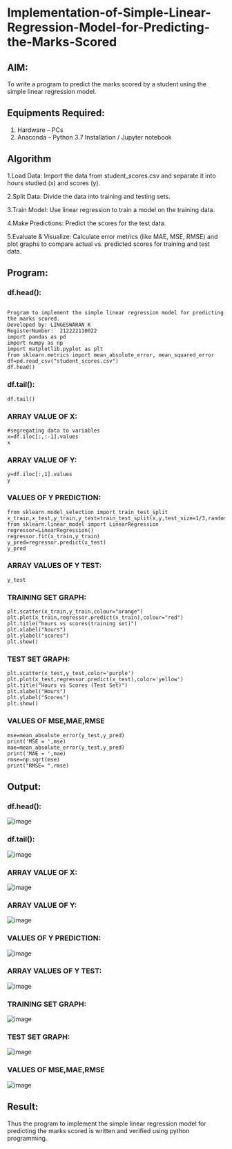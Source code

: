 # Implementation-of-Simple-Linear-Regression-Model-for-Predicting-the-Marks-Scored

## AIM:
To write a program to predict the marks scored by a student using the simple linear regression model.

## Equipments Required:
1. Hardware – PCs
2. Anaconda – Python 3.7 Installation / Jupyter notebook

## Algorithm
1.Load Data: Import the data from student_scores.csv and separate it into hours studied (x) and scores (y).

2.Split Data: Divide the data into training and testing sets.

3.Train Model: Use linear regression to train a model on the training data.

4.Make Predictions: Predict the scores for the test data.

5.Evaluate & Visualize: Calculate error metrics (like MAE, MSE, RMSE) and plot graphs to compare actual vs. predicted scores for training and test data.

## Program:
### df.head():
```

Program to implement the simple linear regression model for predicting the marks scored.
Developed by: LINGESWARAN K
RegisterNumber:  212222110022
import pandas as pd
import numpy as np
import matplotlib.pyplot as plt 
from sklearn.metrics import mean_absolute_error, mean_squared_error
df=pd.read_csv("student_scores.csv")
df.head()
```
### df.tail():
```
df.tail()
```
### ARRAY VALUE OF X:
```
#segregating data to variables
x=df.iloc[:,:-1].values
x
```
### ARRAY VALUE OF Y:
```
y=df.iloc[:,1].values
y
```
### VALUES OF Y PREDICTION:
```
from sklearn.model_selection import train_test_split
x_train,x_test,y_train,y_test=train_test_split(x,y,test_size=1/3,random_state=0)
from sklearn.linear_model import LinearRegression
regressor=LinearRegression()
regressor.fit(x_train,y_train)
y_pred=regressor.predict(x_test)
y_pred
```
### ARRAY VALUES OF Y TEST:
```
y_test
```
### TRAINING SET GRAPH: 
```
plt.scatter(x_train,y_train,colour="orange")
plt.plot(x_train,regressor.predict(x_train),colour="red")
plt.title("hours vs scores(training set)")
plt.xlabel("hours")
plt.ylabel("scores")
plt.show()
```
### TEST SET GRAPH:
```
plt.scatter(x_test,y_test,color='purple')
plt.plot(x_test,regressor.predict(x_test),color='yellow')
plt.title("Hours vs Scores (Test Set)")
plt.xlabel("Hours")
plt.ylabel("Scores")
plt.show()
```
### VALUES OF MSE,MAE,RMSE
```
mse=mean_absolute_error(y_test,y_pred)
print('MSE = ',mse)
mae=mean_absolute_error(y_test,y_pred)
print('MAE = ',mae)
rmse=np.sqrt(mse)
print("RMSE= ",rmse)
```
## Output:
### df.head():
![image](https://github.com/user-attachments/assets/1845f889-5079-4d4f-8241-ae2c1b40783b)
### df.tail():
![image](https://github.com/user-attachments/assets/698a5498-9af2-4a20-be72-10ef781d3507)
### ARRAY VALUE OF X:
![image](https://github.com/user-attachments/assets/b808ef52-3dd9-4fbc-979b-e1c49fdb7372)
### ARRAY VALUE OF Y:
![image](https://github.com/user-attachments/assets/c00df820-cdf3-40a8-b5c6-21a012a5b679)
### VALUES OF Y PREDICTION:
![image](https://github.com/user-attachments/assets/2c9c548d-18ce-4baa-a834-dae5213c152f)
### ARRAY VALUES OF Y TEST:
![image](https://github.com/user-attachments/assets/4aa91477-cff9-491f-9ce3-63aa821199a9)
### TRAINING SET GRAPH: 
![image](https://github.com/user-attachments/assets/6f61873f-024b-46a4-897b-0a8fd2eb3a5e)
### TEST SET GRAPH:
![image](https://github.com/user-attachments/assets/2373041c-bbd1-46a0-ac2f-3780f7548972)
### VALUES OF MSE,MAE,RMSE
![image](https://github.com/user-attachments/assets/b6042cd3-87d8-4ed2-8e54-c79c6056a95f)





## Result:
Thus the program to implement the simple linear regression model for predicting the marks scored is written and verified using python programming.
